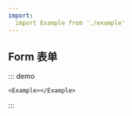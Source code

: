 ```yaml
---
import: 
  import Example from './example'
---
```


## Form 表单

::: demo

```tsx
<Example></Example>
```
:::